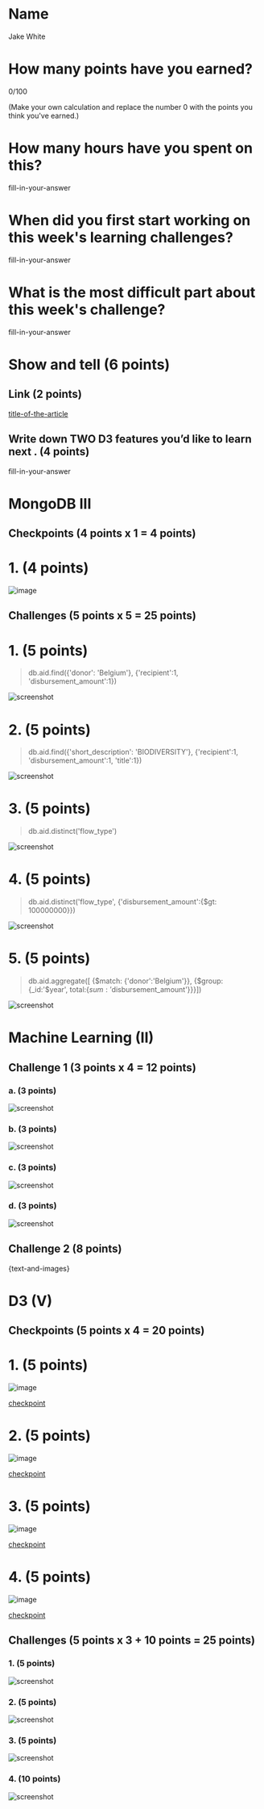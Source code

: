 # Name

Jake White

# How many points have you earned?

0/100

(Make your own calculation and replace the number 0 with the points you think you've earned.)

# How many hours have you spent on this?

fill-in-your-answer

# When did you first start working on this week's learning challenges?

fill-in-your-answer

# What is the most difficult part about this week's challenge?

fill-in-your-answer

# Show and tell (6 points)

## Link (2 points)

[title-of-the-article](http://link-to-an-interesting-D3-visualization-example)

## Write down TWO D3 features you’d like to learn next . (4 points)

fill-in-your-answer

# MongoDB III

## Checkpoints (4 points x 1 = 4 points)

# 1. (4 points)

![image](http://i.imgur.com/3VKIkCQ.png)

## Challenges (5 points x 5 = 25 points)

# 1. (5 points)

> db.aid.find({'donor': 'Belgium'}, {'recipient':1, 'disbursement_amount':1})

![screenshot](http://i.imgur.com/2Tp69WO.png)

# 2. (5 points)

> db.aid.find({'short_description': 'BIODIVERSITY'}, {'recipient':1, 'disbursement_amount':1, 'title':1})

![screenshot](http://i.imgur.com/jjL7XpF.png)

# 3. (5 points)

> db.aid.distinct('flow_type')

![screenshot](http://i.imgur.com/M7d60gV.png)

# 4. (5 points)

> db.aid.distinct('flow_type', {'disbursement_amount':{$gt: 100000000}})

![screenshot](http://i.imgur.com/0MyJ1a8.png)

# 5. (5 points)

> db.aid.aggregate([ {$match: {'donor':'Belgium'}}, {$group: {_id:'$year', total:{$sum: '$disbursement_amount'}}}])

![screenshot](http://i.imgur.com/W7aw8Ni.png)

# Machine Learning (II)

## Challenge 1 (3 points x 4 = 12 points)

### a. (3 points)

![screenshot](screenshot.png?raw=true)

### b. (3 points)

![screenshot](screenshot.png?raw=true)

### c. (3 points) 

![screenshot](screenshot.png?raw=true)

### d. (3 points) 

![screenshot](screenshot.png?raw=true)

## Challenge 2 (8 points)

{text-and-images}

# D3 (V)

## Checkpoints (5 points x 4 = 20 points)

# 1. (5 points)

![image](http://i.imgur.com/XRWSZMC.png)

[checkpoint](d3/check1.html)

# 2. (5 points)

![image](http://i.imgur.com/T13W0eO.png)

[checkpoint](d3/check2.html)

# 3. (5 points)

![image](http://i.imgur.com/GXlNpay.png)

[checkpoint](d3/check3.html)

# 4. (5 points)

![image](http://i.imgur.com/h5XXKfk.png)

[checkpoint](d3/check4.html)

## Challenges 	(5 points x 3 + 10 points = 25 points)

### 1. (5 points)

![screenshot](screenshot.png?raw=true)

### 2. (5 points)

![screenshot](screenshot.png?raw=true)

### 3. (5 points)

![screenshot](screenshot.png?raw=true)

### 4. (10 points)

![screenshot](screenshot.png?raw=true)

